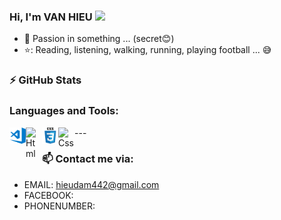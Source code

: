 ### Hi, I'm VAN HIEU <img src="https://media.giphy.com/media/hvRJCLFzcasrR4ia7z/giphy.gif" width="25px">   


- 🔭 Passion in something ... (secret😊)
- ⭐: Reading, listening, walking, running, playing football ... 😅

### :zap: GitHub Stats

### Languages and Tools:
<img align="left" alt="Visual Studio Code" width="26px" src="https://raw.githubusercontent.com/github/explore/80688e429a7d4ef2fca1e82350fe8e3517d3494d/topics/visual-studio-code/visual-studio-code.png" />
<img align="left" alt="Html" width="26px" src="https://www.freeiconspng.com/uploads/html5-icon-1.png" /> 
<img align="left" alt="Css" width="26px" src="https://raw.githubusercontent.com/github/explore/6c6508f34230f0ac0d49e847a326429eefbfc030/topics/css/css.png" /> 
<img align="left" alt="Css" width="26px" src="https://encrypted-tbn0.gstatic.com/images?q=tbn:ANd9GcRnpPZ9OGyEP-oE9yydjzu_g6G6hM7M5EFqyA&usqp=CAU" /> 
---

### 📫 Contact me via:
- EMAIL: hieudam442@gmail.com
- FACEBOOK:
- PHONENUMBER:
